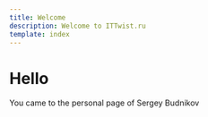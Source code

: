 ```yaml
---
title: Welcome  
description: Welcome to ITTwist.ru 
template: index  
---
```


<div class="col-lg-8 col-md-7 col-sm-6">
    <h1>Hello</h1>
<p class="lead">You came to the personal page of Sergey Budnikov</p>
</div>
